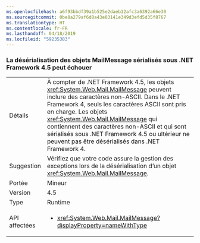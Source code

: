 ```yaml
---
ms.openlocfilehash: a6f93bbdf39a1b525e2daeb12afc3a6392a66e30
ms.sourcegitcommit: 0be8a279af6d8a43e03141e349d3efd5d35f8767
ms.translationtype: HT
ms.contentlocale: fr-FR
ms.lasthandoff: 04/18/2019
ms.locfileid: "59235383"
---
```

### <a name="deserialization-of-mailmessage-objects-serialized-under-the-net-framework-45-may-fail"></a>La désérialisation des objets MailMessage sérialisés sous .NET Framework 4.5 peut échouer

|   |   |
|---|---|
|Détails|À compter de .NET Framework 4.5, les objets <xref:System.Web.Mail.MailMessage> peuvent inclure des caractères non-ASCII. Dans le .NET Framework 4, seuls les caractères ASCII sont pris en charge. Les objets <xref:System.Web.Mail.MailMessage> qui contiennent des caractères non-ASCII et qui sont sérialisés sous .NET Framework 4.5 ou ultérieur ne peuvent pas être désérialisés dans .NET Framework 4.|
|Suggestion|Vérifiez que votre code assure la gestion des exceptions lors de la désérialisation d’un objet <xref:System.Web.Mail.MailMessage>.|
|Portée|Mineur|
|Version|4.5|
|Type|Runtime|
|API affectées|<ul><li><xref:System.Web.Mail.MailMessage?displayProperty=nameWithType></li></ul>|
